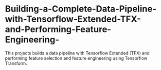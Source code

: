 # Building-a-Complete-Data-Pipeline-with-Tensorflow-Extended-TFX-and-Performing-Feature-Engineering-
This projects builds a data pipeline with Tensorflow Extended (TFX) and performing feature selection and feature engineering using Tensorflow Transform.
